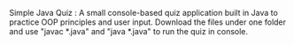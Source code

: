 Simple Java Quiz : A small console-based quiz application built in Java to practice OOP principles and user input. Download the files under one folder and use "javac *.java" and "java *.java" to run the quiz in console.
